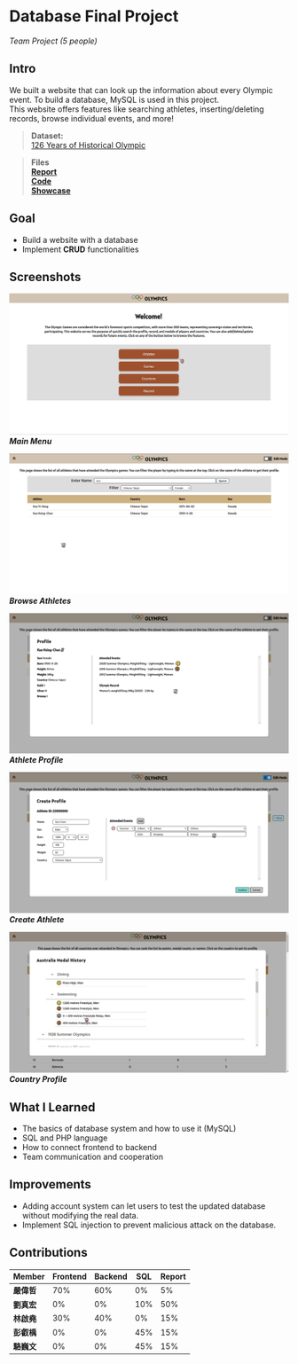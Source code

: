 # Database Final Project
*Team Project (5 people)*
## Intro
We built a website that can look up the information about every Olympic event. To build a database, MySQL is used in this project.  
This website offers features like searching athletes, inserting/deleting records, browse individual events, and more!

>**Dataset:**  
[126 Years of Historical Olympic](https://www.kaggle.com/datasets/muhammadehsan02/126-years-of-historical-olympic-dataset)  

>**Files**  
[**Report**](https://github.com/Mars-1114/cs-portfolio/blob/main/2024%20Autumn%20-%20Database%20Final%20Project%20(website)/Project_Team22.pdf)  
[**Code**](https://github.com/Mars-1114/cs-portfolio/tree/main/2024%20Autumn%20-%20Database%20Final%20Project%20(website)/code)  
[**Showcase**](https://www.youtube.com/watch?v=0wX515MbXHY)

## Goal
- Build a website with a database
- Implement **CRUD** functionalities

## Screenshots
![db-menu](../img/db-menu.png)
***Main Menu***

![db-player-search](../img/db-player-search.png)
***Browse Athletes***

![db-player-profile](../img/db-player-profile.png)
***Athlete Profile***

![db-player-edit](../img/db-edit.png)
***Create Athlete***

![db-country](../img/db-country.png)
***Country Profile***

## What I Learned
- The basics of database system and how to use it (MySQL)
- SQL and PHP language
- How to connect frontend to backend
- Team communication and cooperation

## Improvements
- Adding account system can let users to test the updated database without modifying the real data.
- Implement SQL injection to prevent malicious attack on the database.

## Contributions
| Member    | Frontend | Backend | SQL    | Report |
| ------    | ------   | ------  | ------ | ------ |
| **嚴偉哲** | 70%      | 60%     | 0%     | 5%     |
| **劉真宏** | 0%       | 0%      | 10%    | 50%    |
| **林啟堯** | 30%      | 40%     | 0%     | 15%    |
| **彭叡楀** | 0%       | 0%      | 45%    | 15%    |
| **駱巍文** | 0%       | 0%      | 45%    | 15%    |
